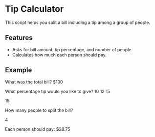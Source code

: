 # Tip Calculator

This script helps you split a bill including a tip among a group of people.

## Features
- Asks for bill amount, tip percentage, and number of people.
- Calculates how much each person should pay.

## Example

What was the total bill? $100

What percentage tip would you like to give? 10 12 15

15

How many people to split the bill?

4

Each person should pay: $28.75
